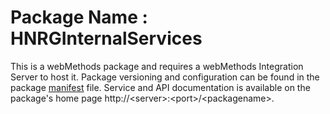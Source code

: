 # Package Name : HNRGInternalServices
This is a webMethods package and requires a webMethods Integration Server to host it. Package versioning and configuration can be found in the package [manifest](./HNRGInternalServices/manifest.v3) file. Service and API documentation is available on the package's home page http://&lt;server&gt;:&lt;port&gt;/&lt;packagename>.